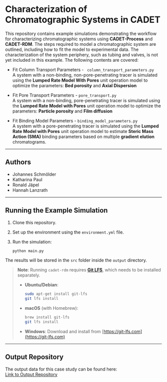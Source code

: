 # Characterization of Chromatographic Systems in CADET

This repository contains example simulations demonstrating the workflow for characterizing chromatographic systems using **CADET-Process** and **CADET-RDM**. The steps required to model a chromatographic system are outlined, including how to fit the model to experimental data. The characterization of the system periphery, such as tubing and valves, is not yet included in this example. The following contents are covered: 

* Fit Column Transport Parameters - ` column_transport_parameters.py` <br>
A system with a non-binding, non-pore-penetrating tracer is simulated using the **Lumped Rate Model With Pores** unit operation model to optimize the parameters: **Bed porosity** and **Axial Dispersion**  

* Fit Pore Transport Parameters - `pore_transport.py` <br>
A system with a non-binding, pore-penetrating tracer is simulated using the **Lumped Rate Model with Pores** unit operation model to optimize the parameters: **Particle porosity** and **Film diffusion** 

* Fit Binding Model Parameters - `binding_model_parameters.py` <br>
A system with a pore-penetrating tracer is simulated using the **Lumped Rate Model with Pores** unit operation model to estimate **Steric Mass Action (SMA)** binding parameters based on multiple **gradient elution** chromatograms. 


---

## Authors

* Johannes Schmölder
* Katharina Paul
* Ronald Jäpel
* Hannah Lanzrath

---

## Running the Example Simulation

1. Clone this repository.
2. Set up the environment using the `environment.yml` file.
3. Run the simulation:

   ```bash
   python main.py
   ```

The results will be stored in the `src` folder inside the `output` directory.

> **Note**: Running `cadet-rdm` requires [**Git LFS**](https://git-lfs.com/), which needs to be installed separately.
>
> * **Ubuntu/Debian**:
>
>   ```bash
>   sudo apt-get install git-lfs
>   git lfs install
>   ```
>
> * **macOS** (with Homebrew):
>
>   ```bash
>   brew install git-lfs
>   git lfs install
>   ```
>
> * **Windows**:
>   Download and install from [https://git-lfs.com](https://git-lfs.com)

---

## Output Repository

The output data for this case study can be found here:<br>
[Link to Output Repository](https://github.com/cadet/RDM-Example-Characterize-Chromatographic-System-Output)
